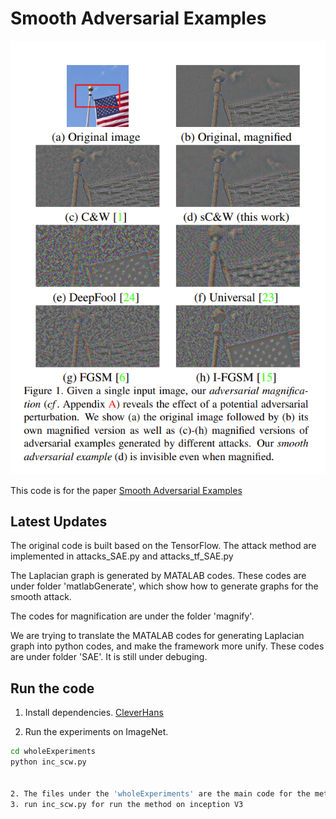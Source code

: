 # Smooth Adversarial Examples

![smooth](readme/smooth.png)

This code is for the paper [Smooth Adversarial Examples](https://arxiv.org/pdf/1903.11862.pdf)

## Latest Updates

The original code is built based on the TensorFlow. The attack method are implemented in attacks_SAE.py and attacks_tf_SAE.py

The Laplacian graph is generated by MATALAB codes. These codes are under folder 'matlabGenerate', which show how to generate graphs for the smooth attack.

The codes for magnification are under the folder 'magnify'.

We are trying to translate the MATALAB codes for generating Laplacian graph into python codes, and make the framework more unify. These codes are under folder 'SAE'. It is still under debuging.

## Run the code
1. Install dependencies.
[CleverHans](https://github.com/tensorflow/cleverhans)

2. Run the experiments on ImageNet.
```bash
cd wholeExperiments
python inc_scw.py


2. The files under the 'wholeExperiments' are the main code for the methods. 
3. run inc_scw.py for run the method on inception V3
 
